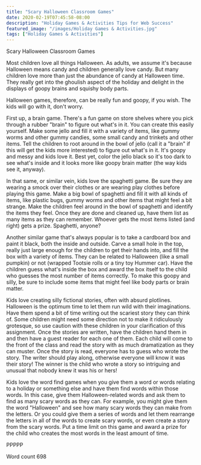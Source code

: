 ```yaml
---
title: "Scary Halloween Classroom Games"
date: 2020-02-19T07:45:58-08:00
description: "Holiday Games & Activities Tips for Web Success"
featured_image: "/images/Holiday Games & Activities.jpg"
tags: ["Holiday Games & Activities"]
---
```


Scary Halloween Classroom Games

Most children love all things Halloween. As adults, we assume it's because Halloween means candy and children generally love candy. But many children love more than just the abundance of candy at Halloween time. They really get into the ghoulish aspect of the holiday and delight in the displays of goopy brains and squishy body parts.

Halloween games, therefore, can be really fun and goopy, if you wish. The kids will go with it, don't worry.

First up, a brain game. There's a fun game on store shelves where you pick through a rubber "brain" to figure out what's in it. You can create this easily yourself. Make some jello and fill it with a variety of items, like gummy worms and other gummy candies, some small candy and trinkets and other items. Tell the children to root around in the bowl of jello (call it a "brain" if this will get the kids more interested) to figure out what's in it. It's goopy and messy and kids love it. Best yet, color the jello black so it's too dark to see what's inside and it looks more like goopy brain matter (the way kids see it, anyway).

In that same, or similar vein, kids love the spaghetti game. Be sure they are wearing a smock over their clothes or are wearing play clothes before playing this game. Make a big bowl of spaghetti and fill it with all kinds of items, like plastic bugs, gummy worms and other items that might feel a bit strange. Make the children feel around in the bowl of spaghetti and identify the items they feel. Once they are done and cleaned up, have them list as many items as they can remember. Whoever gets the most items listed (and right) gets a prize. Spaghetti, anyone?

Another similar game that's always popular is to take a cardboard box and paint it black, both the inside and outside. Carve a small hole in the top, really just large enough for the children to get their hands into, and fill the box with a variety of items. They can be related to Halloween (like a small pumpkin) or not (wrapped Tootsie rolls or a tiny toy Hummer car). Have the children guess what's inside the box and award the box itself to the child who guesses the most number of items correctly. To make this goopy and silly, be sure to include some items that might feel like body parts or brain matter.

Kids love creating silly fictional stories, often with absurd plotlines. Halloween is the optimum time to let them run wild with their imaginations. Have them spend a bit of time writing out the scariest story they can think of. Some children might need some direction not to make it ridiculously grotesque, so use caution with these children in your clarification of this assignment. Once the stories are written, have the children hand them in and then have a guest reader for each one of them. Each child will come to the front of the class and read the story with as much dramatization as they can muster. Once the story is read, everyone has to guess who wrote the story. The writer should play along, otherwise everyone will know it was their story! The winner is the child who wrote a story so intriguing and unusual that nobody knew it was his or hers!

Kids love the word find games when you give them a word or words relating to a holiday or something else and have them find words within those words. In this case, give them Halloween-related words and ask them to find as many scary words as they can. For example, you might give them the word "Halloween" and see how many scary words they can make from the letters. Or you could give them a series of words and let them rearrange the letters in all of the words to create scary words, or even create a story from the scary words. Put a time limit on this game and award a prize for the child who creates the most words in the least amount of time. 

PPPPP

Word count 698



 



